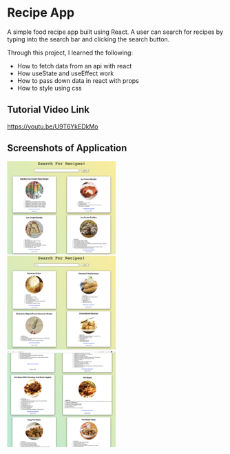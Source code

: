 # Recipe App
A simple food recipe app built using React. A user can search for recipes by typing into the search bar and clicking the search button.

Through this project, I learned the following:
- How to fetch data from an api with react
- How useState and useEffect work
- How to pass down data in react with props
- How to style using css

## Tutorial Video Link

https://youtu.be/U9T6YkEDkMo

## Screenshots of Application

<img src="screenshot1.png" width="50%" height="50%">
<img src="screenshot3.png" width="50%" height="50%">
<img src="screenshot2.png" width="50%" height="50%">
